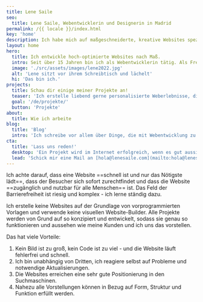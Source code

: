 ```yaml
---
title: Lene Saile
seo:
  title: Lene Saile, Webentwicklerin und Designerin in Madrid
permalink: /{{ locale }}/index.html
key: 'home'
description: Ich habe mich auf maßgeschneiderte, kreative Websites spezialisiert, bei denen Barrierefreiheit und Leistung im Vordergrund stehen.
layout: home
hero:
  title: Ich entwickle hoch-optimierte Websites nach Maß.
  intro: Seit über 15 Jahren bin ich als Webentwicklerin tätig. Als Freelancer und im Auftrag von Agenturen habe ich unzählige personalisierte Websites für kleine und mittlere Unternehmen, Privatpersonen, Vereine und Stiftungen entwickelt und gestaltet. Ich arbeite hauptsächlich mit der Jamstack-Architektur.
  image: './src/assets/images/lene2022.jpg'
  alt: 'Lene sitzt vor ihrem Schreibtisch und lächelt'
  hi: 'Das bin ich.'
projects:
  title: Schau dir einige meiner Projekte an!
  teaser: 'Ich erstelle liebend gerne personalisierte Weberlebnisse, die schnell, sicher, barrierefrei, umweltfreundlich und datenschutzkonform sind. '
  goal: '/de/projekte/'
  button: 'Projekte'
about:
  title: Wie ich arbeite
blog:
  title: 'Blog'
  intro: 'Ich schreibe vor allem über Dinge, die mit Webentwicklung zu tun haben. Projekte, Ansätze und Beobachtungen, Dinge, die ich gelernt habe oder für wichtig halte.'
cta:
  title: 'Lass uns reden!'
  desktop: 'Ein Projekt wird im Internet erfolgreich, wenn es gut aussieht, sich gut anfühlt und mit sauberer, sicherer Technik arbeitet. Seit 2008 kreiere ich überzeugende Web-Erlebnisse mit Liebe zum Detail.'
  lead: 'Schick mir eine Mail an [hola@lenesaile.com](mailto:hola@lenesaile.com) und erzähl mir von deinem Projekt oder was auch immer du im Sinn hast! Ich bin stets für ein Gespräch zu haben.'
---
```


Ich achte darauf, dass eine Website ==schnell ist und nur das Nötigste lädt==, dass der Besucher sich sofort zurechtfindet und dass die Website ==zugänglich und nutzbar für alle Menschen== ist. Das Feld der Barrierefreiheit ist riesig und komplex - ich lerne ständig dazu.

Ich erstelle keine Websites auf der Grundlage von vorprogrammierten Vorlagen und verwende keine visuellen Website-Builder. Alle Projekte werden von Grund auf so konzipiert und entwickelt, sodass sie genau so funktionieren und aussehen wie meine Kunden und ich uns das vorstellen.

Das hat viele Vorteile:

1. Kein Bild ist zu groß, kein Code ist zu viel - und die Website läuft fehlerfrei und schnell.
2. Ich bin unabhängig von Dritten, ich reagiere selbst auf Probleme und notwendige Aktualisierungen.
3. Die Websites erreichen eine sehr gute Positionierung in den Suchmaschinen.
4. Nahezu alle Vorstellungen können in Bezug auf Form, Struktur und Funktion erfüllt werden.
